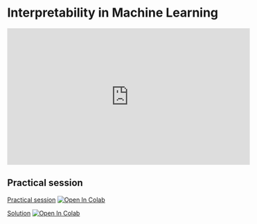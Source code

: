 # Interpretability in Machine Learning



<iframe width="560" height="315" src="https://www.youtube.com/embed/Lg86j22fGaA" title="YouTube video player" frameborder="0" allow="accelerometer; autoplay; clipboard-write; encrypted-media; gyroscope; picture-in-picture" allowfullscreen></iframe>

## Practical session

[Practical session](https://minhaskamal.github.io/DownGit/#/home?url=https://github.com/wikistat/AI-Frameworks/blob/website/code/interpretability/TP_interpretability.ipynb)
[![Open In Colab](https://colab.research.google.com/assets/colab-badge.svg)](https://colab.research.google.com/github/wikistat/AI-Frameworks/blob/website/code/interpretability/TP_interpretability.ipynb)

[Solution](https://minhaskamal.github.io/DownGit/#/home?url=https://github.com/wikistat/AI-Frameworks/blob/website/code/interpretability/TP_interpretability_solution.ipynb)
[![Open In Colab](https://colab.research.google.com/assets/colab-badge.svg)](https://colab.research.google.com/github/wikistat/AI-Frameworks/blob/website/code/interpretability/TP_interpretability_solution.ipynb)

